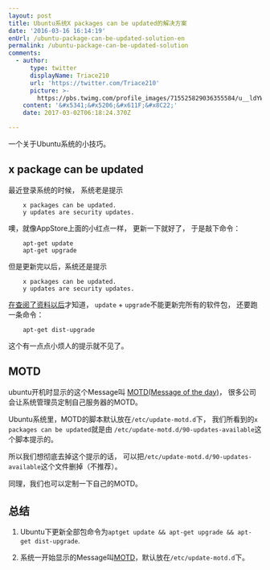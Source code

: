 ```yaml
---
layout: post
title: Ubuntu系统X packages can be updated的解决方案
date: '2016-03-16 16:14:19'
enUrl: /ubuntu-package-can-be-updated-solution-en
permalink: /ubuntu-package-can-be-updated-solution
comments:
  - author:
      type: twitter
      displayName: Triace210
      url: 'https://twitter.com/Triace210'
      picture: >-
        https://pbs.twimg.com/profile_images/715525829036355584/u__ldYW3_bigger.jpg
    content: '&#x5341;&#x5206;&#x611F;&#x8C22;'
    date: 2017-03-02T06:18:24.370Z

---
```


一个关于Ubuntu系统的小技巧。

<!--MORE-->


## x package can be updated

最近登录系统的时候，
系统老是提示

```
    x packages can be updated.
    y updates are security updates.
```

噢，就像AppStore上面的小红点一样，
更新一下就好了，
于是敲下命令：

```
    apt-get update
    apt-get upgrade
```

但是更新完以后，系统还是提示

```
    x packages can be updated.
    y updates are security updates.
```

[在查阅了资料以后][dist-upgrade]才知道，
`update` + `upgrade`不能更新完所有的软件包，
还要跑一条命令：

```
    apt-get dist-upgrade
```

这个有一点点小烦人的提示就不见了。


## MOTD

ubuntu开机时显示的这个Message叫
[MOTD(Message of the day)][motd]，
很多公司会让系统管理员定制自己服务器的MOTD。

Ubuntu系统里，MOTD的脚本默认放在`/etc/update-motd.d`下，
我们所看到的`x packages can be updated`就是由
`/etc/update-motd.d/90-updates-available`这个脚本提示的。

所以我们想彻底去掉这个提示的话，
可以把`/etc/update-motd.d/90-updates-available`这个文件删掉（不推荐）。

同理，我们也可以定制一下自己的MOTD。


## 总结

1. Ubuntu下更新全部包命令为`aptget update && apt-get upgrade && apt-get dist-upgrade`.

2. 系统一开始显示的Message叫[MOTD][motd]，默认放在`/etc/update-motd.d`下。

[dist-upgrade]: http://ubuntuforums.org/showthread.php?t=1222909
[motd]: https://en.wikipedia.org/wiki/Motd_(Unix)
